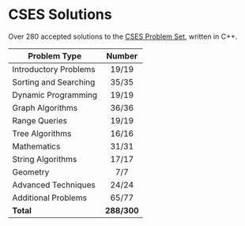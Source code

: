 # CSES Solutions

Over 280 accepted solutions to the [CSES Problem Set](https://cses.fi/problemset/), written in C++. 

| Problem Type          | Number        |
|-----------------------|:-------------:|
| Introductory Problems |     19/19     |
| Sorting and Searching |     35/35     |
| Dynamic Programming   |     19/19     |
| Graph Algorithms      |     36/36     |
| Range Queries         |     19/19     |
| Tree Algorithms       |     16/16     |
| Mathematics           |     31/31     |
| String Algorithms     |     17/17     |
| Geometry              |      7/7      |
| Advanced Techniques   |     24/24     |
| Additional Problems   |     65/77     |
| **Total**             |  **288/300**  |


